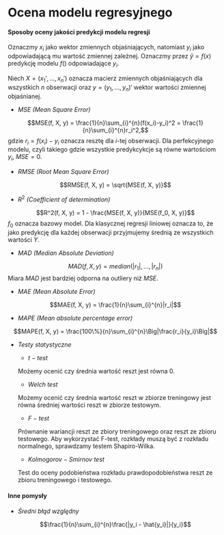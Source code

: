 # Ocena modelu regresyjnego

#### Sposoby oceny jakości predykcji modelu regresji

Oznaczmy $x_i$ jako wektor zmiennych objaśniających, natomiast $y_i$ jako odpowiadającą mu wartość zmiennej zależnej. Oznaczmy przez $\hat{y} = f(x)$ predykcję modelu $f()$ odpowiadające $y_i$.

Niech $X=(x_1', \dots, x_n')$ oznacza macierz zmiennych objaśniających dla wszystkich $n$ obserwacji oraz $y=(y_1, \dots, y_n)'$ wektor wartości zmiennej objaśnianej.



* $MSE$ *(Mean Square Error)*

$$MSE(f, X, y) = \frac{1}{n}\sum_{i}^{n}(f(x_i)-y_i)^2 = \frac{1}{n}\sum_{i}^{n}r_i^2,$$
gdzie $r_i=f(x_i)-y_i$ oznacza resztę dla $i$-tej obserwacji.
Dla perfekcyjnego modelu, czyli takiego gdzie wszystkie predykcykcje są równe wartościom $y_i$, $MSE=0$.



* $RMSE$ *(Root Mean Square Error)*

$$RMSE(f, X, y) = \sqrt{MSE(f, X, y)}$$



* $R^2$ *(Coefficient of determination)*

$$R^2(f, X, y) = 1 - \frac{MSE(f, X, y)}{MSE(f_0, X, y)}$$
$f_0$ oznacza bazowy model. Dla klasycznej regresji liniowej oznacza to, że jako predykcję dla każdej obserwacji przyjmujemy średnią ze wszystkich wartości $Y$.



* $MAD$ *(Median Absolute Deviation)*

$$MAD(f, X, y) = median(|r_1|, \dots, |r_n|)$$
Miara $MAD$ jest bardziej odporna na outliery niż $MSE$.


* $MAE$ *(Mean Absolute Error)*

$$MAE(f, X, y) = \frac{1}{n}\sum_{i}^{n}|r_i|$$

* $MAPE$ *(Mean absolute percentage error)*

$$MAPE(f, X, y) = \frac{100\%}{n}\sum_{i}^{n}\Big|\frac{r_i}{y_i}\Big|$$


* $Testy \ statystyczne$

  - $t-test$
  
  Możemy ocenić czy średnia wartość reszt jest równa 0.
  
  - $Welch \ test$
  
  Możemy ocenić czy średnia wartość reszt w zbiorze treningowy jest równa średniej wartości reszt w zbiorze testowym.
  
  - $F-test$
  
  Prównanie wariancji reszt ze zbiory treningowego oraz reszt ze zbioru testowego. Aby wykorzystać F-test, rozkłady muszą być z rozkładu normalnego, sprawdzamy testem Shapiro-Wilka.
  
  - $Kolmogorov-Smirnov \ test$
  
  Test do oceny podobieństwa rozkładu prawdopodobieństwa reszt ze zbioru treningowego i testowego.
  
  
#### Inne pomysły

- *Średni błąd względny*

$$\frac{1}{n}\sum_{i}^{n}\frac{|y_i - \hat{y_i}|}{y_i}$$